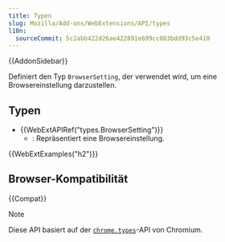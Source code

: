 ```yaml
---
title: Typen
slug: Mozilla/Add-ons/WebExtensions/API/types
l10n:
  sourceCommit: 5c2abb422d26ae422891e699cc083bdd93c5e410
---
```


{{AddonSidebar}}

Definiert den Typ `BrowserSetting`, der verwendet wird, um eine Browsereinstellung darzustellen.

## Typen

- {{WebExtAPIRef("types.BrowserSetting")}}
  - : Repräsentiert eine Browsereinstellung.

{{WebExtExamples("h2")}}

## Browser-Kompatibilität

{{Compat}}

> [!NOTE]
> Diese API basiert auf der [`chrome.types`](https://developer.chrome.com/docs/extensions/reference/api/types)-API von Chromium.

<!--
// Copyright 2015 The Chromium Authors. All rights reserved.
//
// Redistribution and use in source and binary forms, with or without
// modification, are permitted provided that the following conditions are
// met:
//
//    * Redistributions des Quellcodes müssen die obige Copyright-
// Mitteilung, diese Liste der Bedingungen und den folgenden Haftungsausschluss
// enthalten.
//    * Weiterverteilungen in binärer Form müssen die obige Copyright-
// Mitteilung, diese Liste der Bedingungen und den folgenden Haftungsausschluss
// in der Dokumentation und/oder anderen Materialien, die mit der
// Verteilung bereitgestellt werden, enthalten.
//    * Weder der Name von Google Inc. noch die Namen seiner
// Mitwirkenden dürfen verwendet werden, um Produkte, die von dieser Software
// abgeleitet sind, ohne vorherige schriftliche Genehmigung spezifisch zu bewerben
// oder zu bewerben.
//
// DIESE SOFTWARE WIRD VON DEN COPYRIGHT-INHABERN UND MITWIRKENDEN
// "WIE BESEHEN" BEREITGESTELLT UND JEGLICHE AUSDRÜCKLICHE ODER IMPLIZIERTE
// GARANTIEN, EINSCHLIESSLICH, ABER NICHT BESCHRÄNKT AUF DIE
// IMPLIZIERTEN GARANTIEN DER MARKTGÄNGIGKEIT UND EIGNUNG FÜR EINEN BESTIMMTEN
// ZWECK WERDEN ABGELEHNT. IN KEINEM FALL SOLLEN DIE COPYRIGHT-INHABER ODER
// MITWIRKENDE FÜR JEGLICHE DIREKTE, INDIREKTE, ZUFÄLLIGE,
// SPEZIELLE, EXEMPLARISCHE ODER FOLGESCHÄDEN (EINSCHLIESSLICH, ABER NICHT
// BESCHRÄNKT AUF DEN ERSATZ VON WAREN ODER DIENSTLEISTUNGEN; NUTZUNGSVERLUST,
// DATEN- ODER GEWINNVERLUST; ODER GESCHÄFTSUNTERBRECHUNG) HAFTBAR GEHALTEN WERDEN,
// UNABHÄNGIG VON DER URSACHE UND JEGLICHER HAFTUNGSTHEORIE, OB IN VERTRAG,
// GEFÄHRDUNGSHAFTUNG ODER UNERLAUBTER HANDLUNG (EINSCHLIESSLICH FAHRLÄSSIGKEIT ODER
// ANDERWEITIG), AUF IRGENDEINE WEISE AUS DER NUTZUNG DIESER SOFTWARE
// ENTSTANDEN, SELBST WENN AUF DIE MÖGLICHKEIT SOLCHER SCHÄDEN
// HINGEWIESEN WURDE.
-->
